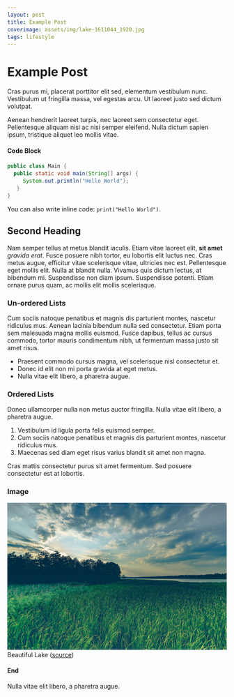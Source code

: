 ```yaml
---
layout: post
title: Example Post
coverimage: assets/img/lake-1611044_1920.jpg
tags: lifestyle
---
```


# Example Post

Cras purus mi, placerat porttitor elit sed, elementum vestibulum nunc. Vestibulum ut fringilla massa, vel egestas arcu. Ut laoreet justo sed dictum volutpat.

Aenean hendrerit laoreet turpis, nec laoreet sem consectetur eget. Pellentesque aliquam nisi ac nisi semper eleifend. Nulla dictum sapien ipsum, tristique aliquet leo mollis vitae.

#### Code Block
```java
public class Main {
  public static void main(String[] args) {
     System.out.println("Hello World");
   }
}
```

You can also write inline code: `print("Hello World")`.

## Second Heading

Nam semper tellus at metus blandit iaculis. Etiam vitae laoreet elit, **sit amet** *gravida erat*.
Fusce posuere nibh tortor, eu lobortis elit luctus nec. Cras metus augue, efficitur vitae scelerisque vitae, ultricies nec est.
Pellentesque eget mollis elit. Nulla at blandit nulla. Vivamus quis dictum lectus, at bibendum mi.
Suspendisse non diam ipsum. Suspendisse potenti. Etiam ornare purus quam, ac mollis elit mollis scelerisque.

### Un-ordered Lists

Cum sociis natoque penatibus et magnis dis parturient montes, nascetur ridiculus mus. Aenean lacinia bibendum nulla sed consectetur. Etiam porta sem malesuada magna mollis euismod. Fusce dapibus, tellus ac cursus commodo, tortor mauris condimentum nibh, ut fermentum massa justo sit amet risus.

* Praesent commodo cursus magna, vel scelerisque nisl consectetur et.
* Donec id elit non mi porta gravida at eget metus.
* Nulla vitae elit libero, a pharetra augue.

### Ordered Lists

Donec ullamcorper nulla non metus auctor fringilla. Nulla vitae elit libero, a pharetra augue.

1. Vestibulum id ligula porta felis euismod semper.
2. Cum sociis natoque penatibus et magnis dis parturient montes, nascetur ridiculus mus.
3. Maecenas sed diam eget risus varius blandit sit amet non magna.

Cras mattis consectetur purus sit amet fermentum. Sed posuere consectetur est at lobortis.

### Image

![beautiful lake](assets/img/lake-1611044_1920.jpg "beautiful lake")
Beautiful Lake ([source](https://pixabay.com/))

#### End

Nulla vitae elit libero, a pharetra augue.